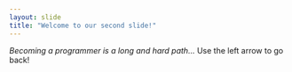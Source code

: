 ```yaml
---
layout: slide
title: "Welcome to our second slide!"
---
```

*Becoming a programmer is a long and hard path...*
Use the left arrow to go back!
